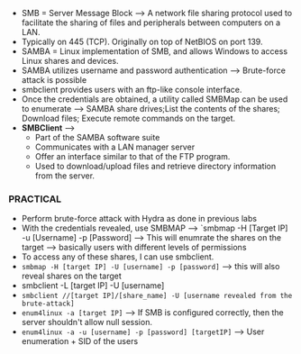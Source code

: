 * SMB = Server Message Block --> A network file sharing protocol used to facilitate the sharing of files and peripherals between computers on a LAN.
* Typically on 445 (TCP). Originally on top of NetBIOS on port 139.
* SAMBA = Linux implementation of SMB, and allows Windows to access Linux shares and devices.
* SAMBA utilizes username and password authentication --> Brute-force attack is possible
*  smbclient provides users with an ftp-like console interface.
* Once the credentials are obtained, a utility called SMBMap can be used to enumerate  --> SAMBA share drives;List the contents of the shares; Download files; Execute remote commands on the target.
* **SMBClient** -->
  * Part of the SAMBA software suite
  * Communicates with a LAN manager server
  * Offer an interface similar to that of the FTP program.
  * Used to download/upload files and retrieve directory information from the server.
 
### PRACTICAL
* Perform brute-force attack with Hydra as done in previous labs
* With the credentials revealed, use SMBMAP --> `smbmap -H [Target IP] -u [Username] -p [Password] --> This will enumrate the shares on the target --> basically users with different levels of permissions
* To access any of these shares, I can use smbclient.
* `smbmap -H [target IP] -U [username] -p [password]` --> this will also reveal shares on the target
* smbclient -L [target IP] -U [username]
* `smbclient //[target IP]/[share_name] -U [username revealed from the brute-attack]`
* `enum4linux -a [target IP]` --> If SMB is configured correctly, then the server shouldn't allow null session.
* `enum4linux -a -u [username] -p [password] [targetIP]` --> User enumeration + SID of the users
 
